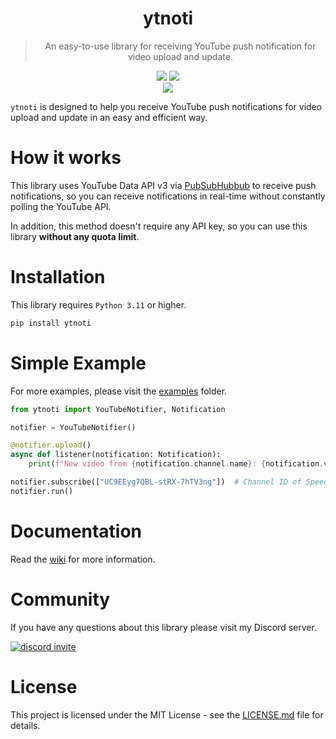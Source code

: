 <div align="center">
    <h1>ytnoti</h1>
</div>

<blockquote align="center">
    An easy-to-use library for receiving YouTube push notification for video upload and update.
</blockquote>

<div align="center">
    <img src="https://img.shields.io/badge/Python-v3.11-blue">
    <img src="https://img.shields.io/github/license/SeoulSKY/SoruSora">
    <br>
    <img src="https://github.com/SeoulSKY/ytnoti/actions/workflows/pylint.yml/badge.svg">
    <br>
</div>

`ytnoti` is designed to help you receive YouTube push notifications for video
upload and update in an easy and efficient way.

# How it works

This library uses YouTube Data API v3 via 
[PubSubHubbub](https://developers.google.com/youtube/v3/guides/push_notifications) to receive push 
notifications, so you can receive notifications in real-time without constantly polling the YouTube API.

In addition, this method doesn't require any API key, so you can use this library **without any quota limit**.

# Installation

This library requires `Python 3.11` or higher.

```bash
pip install ytnoti
```

# Simple Example

For more examples, please visit the [examples](https://github.com/SeoulSKY/ytnoti/tree/main/examples) folder.

```python
from ytnoti import YouTubeNotifier, Notification

notifier = YouTubeNotifier()

@notifier.upload()
async def listener(notification: Notification):
    print(f"New video from {notification.channel.name}: {notification.video.title}")

notifier.subscribe(["UC9EEyg7QBL-stRX-7hTV3ng"])  # Channel ID of SpeedyStyle
notifier.run()
```

# Documentation

Read the [wiki](https://github.com/SeoulSKY/ytnoti/wiki) for more information.

# Community

If you have any questions about this library please visit my Discord server.

<a href="https://discord.gg/kQZDJJB">
    <img alt="discord invite" src="http://invidget.switchblade.xyz/kQZDJJB">
</a>

# License

This project is licensed under the MIT License - see the [LICENSE.md](https://github.com/SeoulSKY/ytnoti/blob/main/LICENSE.md) file for details.
